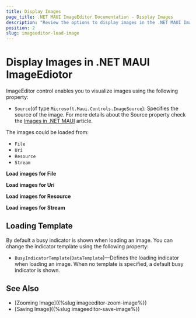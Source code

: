 ```yaml
---
title: Display Images
page_title: .NET MAUI ImageEditor Documentation - Display Images
description: "Review the options to display images in the .NET MAUI ImageEditor control."
position: 2
slug: imageeditor-load-image
---
```


# Display Images in .NET MAUI ImageEdiotor

ImageEditor control enables you to visualize images using the following property:

* `Source`(of type `Microsoft.Maui.Controls.ImageSource`): Specifies the source of the image. For more details about the Source property check the [Images in .NET MAUI](https://learn.microsoft.com/en-us/dotnet/maui/user-interface/controls/image?view=net-maui-7.0) article.

The images could be loaded from:

* `File`
* `Uri`
* `Resource`
* `Stream`

**Load images for File**


**Load images for Uri**


**Load images for Resource**


**Load images for Stream**

## Loading Template

By default a busy indicator is shown when loading an image. You can change the indicator template using the following property:

* `BusyIndicatorTemplate`(`DataTemplate`)&mdash;Defines the loading indicator when loading an image. When no template is specified, a default busy indicator is shown.


## See Also

- [Zooming Image]({%slug imageeditor-zoom-image%})
- [Saving Image]({%slug imageeditor-save-image%})